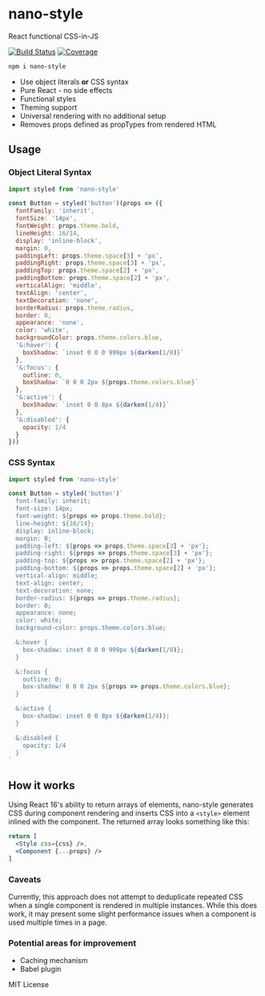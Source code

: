 
# nano-style

React functional CSS-in-JS

[![Build Status][build-badge]][build]
[![Coverage][coverage-badge]][coverage]

[build-badge]: https://img.shields.io/travis/jxnblk/nano-style/master.svg?style=flat-square
[build]: https://travis-ci.org/jxnblk/nano-style
[coverage-badge]: https://img.shields.io/codecov/c/github/jxnblk/nano-style.svg?style=flat-square
[coverage]: https://codecov.io/github/jxnblk/nano-style

```sh
npm i nano-style
```

- Use object literals **or** CSS syntax
- Pure React - no side effects
- Functional styles
- Theming support
- Universal rendering with no additional setup
- Removes props defined as propTypes from rendered HTML


## Usage

### Object Literal Syntax

```js
import styled from 'nano-style'

const Button = styled('button')(props => ({
  fontFamily: 'inherit',
  fontSize: '14px',
  fontWeight: props.theme.bold,
  lineHeight: 16/14,
  display: 'inline-block',
  margin: 0,
  paddingLeft: props.theme.space[3] + 'px',
  paddingRight: props.theme.space[3] + 'px',
  paddingTop: props.theme.space[2] + 'px',
  paddingBottom: props.theme.space[2] + 'px',
  verticalAlign: 'middle',
  textAlign: 'center',
  textDecoration: 'none',
  borderRadius: props.theme.radius,
  border: 0,
  appearance: 'none',
  color: 'white',
  backgroundColor: props.theme.colors.blue,
  '&:hover': {
    boxShadow: `inset 0 0 0 999px ${darken(1/8)}`
  },
  '&:focus': {
    outline: 0,
    boxShadow: `0 0 0 2px ${props.theme.colors.blue}`
  },
  '&:active': {
    boxShadow: `inset 0 0 8px ${darken(1/4)}`
  },
  '&:disabled': {
    opacity: 1/4
  }
}))
```

### CSS Syntax

```js
import styled from 'nano-style'

const Button = styled('button')`
  font-family: inherit;
  font-size: 14px;
  font-weight: ${props => props.theme.bold};
  line-height: ${16/14};
  display: inline-block;
  margin: 0;
  padding-left: ${props => props.theme.space[3] + 'px'};
  padding-right: ${props => props.theme.space[3] + 'px'};
  padding-top: ${props => props.theme.space[2] + 'px'};
  padding-bottom: ${props => props.theme.space[2] + 'px'};
  vertical-align: middle;
  text-align: center;
  text-decoration: none;
  border-radius: ${props => props.theme.radius};
  border: 0;
  appearance: none;
  color: white;
  background-color: props.theme.colors.blue;

  &:hover {
    box-shadow: inset 0 0 0 999px ${darken(1/8)};
  }

  &:focus {
    outline: 0;
    box-shadow: 0 0 0 2px ${props => props.theme.colors.blue};
  }

  &:active {
    box-shadow: inset 0 0 8px ${darken(1/4)};
  }

  &:disabled {
    opacity: 1/4
  }
`
```

## How it works

Using React 16's ability to return arrays of elements,
nano-style generates CSS during component rendering
and inserts CSS into a `<style>` element inlined with the component.
The returned array looks something like this:

```jsx
return [
  <Style css={css} />,
  <Component {...props} />
]
```

### Caveats

Currently, this approach does not attempt to deduplicate repeated CSS when a single component
is rendered in multiple instances.
While this does work, it may present some slight performance issues when a component
is used multiple times in a page.

### Potential areas for improvement

- Caching mechanism
- Babel plugin

MIT License
